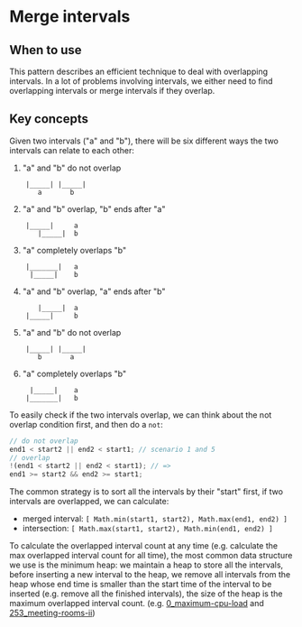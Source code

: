 # Merge intervals

## When to use

This pattern describes an efficient technique to deal with overlapping intervals. In a lot of problems involving intervals, we either need to find overlapping intervals or merge intervals if they overlap.

## Key concepts

Given two intervals ("a" and "b"), there will be six different ways the two intervals can relate to each other:

1. "a" and "b" do not overlap

```
    |_____| |_____|
       a       b
```

2. "a" and "b" overlap, "b" ends after "a"

```
    |_____|     a
       |_____|  b
```

3. "a" completely overlaps "b"

```
    |_______|   a
     |_____|    b
```

4. "a" and "b" overlap, "a" ends after "b"

```
       |_____|  a
    |_____|     b
```

5. "a" and "b" do not overlap

```
    |_____| |_____|
       b       a
```

6. "a" completely overlaps "b"

```
     |_____|    a
    |_______|   b
```

To easily check if the two intervals overlap, we can think about the not overlap condition first, and then do a `not`:

```javascript
// do not overlap
end1 < start2 || end2 < start1; // scenario 1 and 5
// overlap
!(end1 < start2 || end2 < start1); // =>
end1 >= start2 && end2 >= start1;
```

The common strategy is to sort all the intervals by their "start" first, if two intervals are overlapped, we can calculate:

- merged interval: `[ Math.min(start1, start2), Math.max(end1, end2) ]`
- intersection: `[ Math.max(start1, start2), Math.min(end1, end2) ]`

To calculate the overlapped interval count at any time (e.g. calculate the max overlapped interval count for all time), the most common data structure we use is the minimum heap: we maintain a heap to store all the intervals, before inserting a new interval to the heap, we remove all intervals from the heap whose end time is smaller than the start time of the interval to be inserted (e.g. remove all the finished intervals), the size of the heap is the maximum overlapped interval count. (e.g. [0_maximum-cpu-load](./0_maximum-cpu-load.js) and [253_meeting-rooms-ii](./253_meeting-rooms-ii.js))
